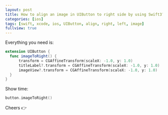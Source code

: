 ```yaml
---
layout: post
title: How to align an image in UIButton to right side by using Swift3?
categories: [ios]
tags: [swift, xcode, ios, UIButton, align, right, left, image]
fullview: true
---
```


Everything you need is:

```swift
extension UIButton {
  func imageToRight() {
      transform = CGAffineTransform(scaleX: -1.0, y: 1.0)
      titleLabel?.transform = CGAffineTransform(scaleX: -1.0, y: 1.0)
      imageView?.transform = CGAffineTransform(scaleX: -1.0, y: 1.0)
  }
}
```

Show time:

```swift
button.imageToRight()
```

Cheers 👉